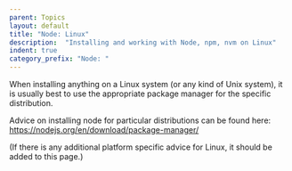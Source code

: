 ```yaml
---
parent: Topics
layout: default
title: "Node: Linux"
description:  "Installing and working with Node, npm, nvm on Linux"
indent: true
category_prefix: "Node: "
---
```


When installing anything on a Linux system (or any kind of Unix system), it is usually best to use the appropriate package manager
for the specific distribution.

Advice on installing node for particular distributions can be found here: <https://nodejs.org/en/download/package-manager/>

(If there is any additional platform specific advice for Linux, it should be added to this page.)
